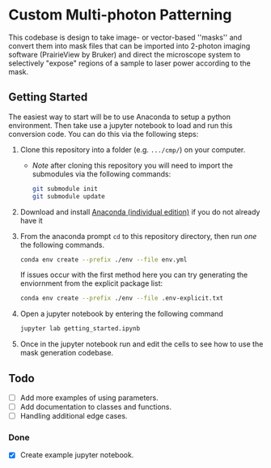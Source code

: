 # Custom Multi-photon Patterning
This codebase is design to take image- or vector-based ''masks'' and convert
them into mask files that can be imported into 2-photon imaging software
(PrairieView by Bruker) and direct the microscope system to selectively
"expose" regions of a sample to laser power according to the mask.


## Getting Started
The easiest way to start will be to use Anaconda to setup a python environment.
Then take use a jupyter notebook to load and run this conversion code. You can
do this via the following steps:

1. Clone this repository into a folder (e.g. `.../cmp/`) on your 
   computer. 
   * *Note* after cloning this repository you will need to import the submodules
     via the following commands:
     ```bash
     git submodule init
     git submodule update
     ```
     
1. Download and install 
   [Anaconda (individual edition)](https://www.anaconda.com/products/individual)
   if you do not already have it
   
1. From the anaconda prompt `cd` to this repository directory, then run *one* 
   the following commands.
   ```bash
   conda env create --prefix ./env --file env.yml 
   ```
   If issues occur with the first method here you can try generating the 
   enviornment from the explicit package list:
   ```bash
   conda env create --prefix ./env --file .env-explicit.txt
   ```
   
1. Open a jupyter notebook by entering the following command
   ```bash
   jupyter lab getting_started.ipynb
   ```
   
1. Once in the jupyter notebook run and edit the cells to see how to use the 
   mask generation codebase.


## Todo
- [ ] Add more examples of using parameters.
- [ ] Add documentation to classes and functions.
- [ ] Handling additional edge cases.

### Done
- [x] Create example jupyter notebook.

